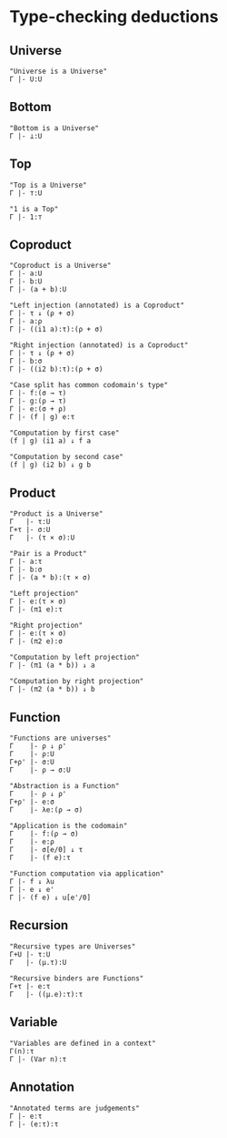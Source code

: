 # Type-checking deductions

## Universe

    "Universe is a Universe"
    Γ |- U:U

## Bottom

    "Bottom is a Universe"
    Γ |- ⊥:U

## Top

    "Top is a Universe"
    Γ |- ⊤:U

    "1 is a Top"
    Γ |- 1:⊤

## Coproduct

    "Coproduct is a Universe"
    Γ |- a:U    
    Γ |- b:U
    Γ |- (a + b):U

    "Left injection (annotated) is a Coproduct"
    Γ |- τ ↓ (ρ + σ)
    Γ |- a:ρ
    Γ |- ((i1 a):τ):(ρ + σ)

    "Right injection (annotated) is a Coproduct"
    Γ |- τ ↓ (ρ + σ)
    Γ |- b:σ
    Γ |- ((i2 b):τ):(ρ + σ)

    "Case split has common codomain's type"
    Γ |- f:(σ → τ)    
    Γ |- g:(ρ → τ)
    Γ |- e:(σ + ρ)
    Γ |- (f | g) e:τ

    "Computation by first case"
    (f | g) (i1 a) ↓ f a

    "Computation by second case"
    (f | g) (i2 b) ↓ g b

## Product

    "Product is a Universe"
    Γ   |- τ:U    
    Γ+τ |- σ:U
    Γ   |- (τ × σ):U

    "Pair is a Product"
    Γ |- a:τ    
    Γ |- b:σ
    Γ |- (a * b):(τ × σ)

    "Left projection"
    Γ |- e:(τ × σ)
    Γ |- (π1 e):τ

    "Right projection"
    Γ |- e:(τ × σ)
    Γ |- (π2 e):σ

    "Computation by left projection"
    Γ |- (π1 (a * b)) ↓ a
    
    "Computation by right projection"
    Γ |- (π2 (a * b)) ↓ b

## Function

    "Functions are universes"
    Γ    |- ρ ↓ ρ'
    Γ    |- ρ:U
    Γ+ρ' |- σ:U
    Γ    |- ρ → σ:U

    "Abstraction is a Function"
    Γ    |- ρ ↓ ρ'
    Γ+ρ' |- e:σ
    Γ    |- λe:(ρ → σ)

    "Application is the codomain"
    Γ    |- f:(ρ → σ)
    Γ    |- e:ρ
    Γ    |- σ[e/0] ↓ τ
    Γ    |- (f e):τ

    "Function computation via application"
    Γ |- f ↓ λu
    Γ |- e ↓ e'
    Γ |- (f e) ↓ u[e'/0]

## Recursion

    "Recursive types are Universes"
    Γ+U |- τ:U
    Γ   |- (μ.τ):U

    "Recursive binders are Functions"
    Γ+τ |- e:τ
    Γ   |- ((μ.e):τ):τ

## Variable

    "Variables are defined in a context"
    Γ(n):τ
    Γ |- (Var n):τ

## Annotation

    "Annotated terms are judgements"
    Γ |- e:τ
    Γ |- (e:τ):τ
